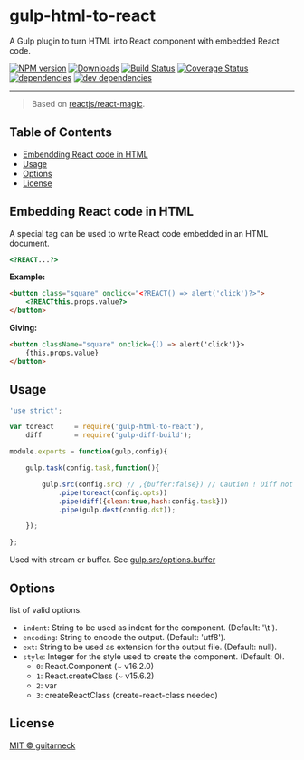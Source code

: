 # gulp-html-to-react

A Gulp plugin to turn HTML into React component with embedded React code.

[![NPM version][npm-image]][npm-url] [![Downloads][downloads-image]][npm-url] [![Build Status][travis-image]][travis-url] [![Coverage Status][coveralls-image]][coveralls-url] [![dependencies][dependencies-image]][dependencies-url] [![dev dependencies][dev-dependencies-image]][dev-dependencies-url]

---

> Based on [reactjs/react-magic](https://github.com/reactjs/react-magic).

## Table of Contents

* [Embendding React code in HTML](#embedding-react-code-in-html)
* [Usage](#usage)
* [Options](#options)
* [License](#license)

## Embedding React code in HTML

A special tag can be used to write React code embedded in an HTML document.

```html
<?REACT...?>
```

**Example:**
```html
<button class="square" onclick="<?REACT() => alert('click')?>">
    <?REACTthis.props.value?>
</button>
```
**Giving:**
```html
<button className="square" onclick={() => alert('click')}>
    {this.props.value}
</button>
```

## Usage

```javascript
'use strict';

var toreact     = require('gulp-html-to-react'),
    diff        = require('gulp-diff-build');

module.exports = function(gulp,config){

    gulp.task(config.task,function(){

        gulp.src(config.src) // ,{buffer:false}) // Caution ! Diff not working in stream mode
            .pipe(toreact(config.opts))
            .pipe(diff({clean:true,hash:config.task}))
            .pipe(gulp.dest(config.dst));

    });

};
```

Used with stream or buffer. See [gulp.src/options.buffer](https://github.com/gulpjs/gulp/blob/master/docs/API.md#gulpsrcglobs-options)

## Options

list of valid options.

- `indent`: String to be used as indent for the component. (Default: '\t').
- `encoding`: String to encode the output. (Default: 'utf8').
- `ext`: String to be used as extension for the output file. (Default: null).
- `style`: Integer for the style used to create the component. (Default: 0).
  * `0`: React.Component (~ v16.2.0)
  * `1`: React.createClass (~ v15.6.2)
  * `2`: var
  * `3`: createReactClass (create-react-class needed)

## License

[MIT © guitarneck](./LICENSE)

[downloads-image]: https://img.shields.io/npm/dm/gulp-html-to-react.svg
[npm-image]: https://img.shields.io/npm/v/gulp-html-to-react.svg
[npm-url]: https://www.npmjs.com/package/gulp-html-to-react

[travis-image]: https://img.shields.io/travis/guitarneck/gulp-html-to-react.svg?label=travis-ci
[travis-url]: https://travis-ci.org/guitarneck/gulp-html-to-react

[coveralls-image]: https://coveralls.io/repos/github/guitarneck/gulp-html-to-react/badge.svg?978604&branch=master
[coveralls-url]: https://coveralls.io/github/guitarneck/gulp-html-to-react?branch=master

[dev-dependencies-image]: https://david-dm.org/guitarneck/gulp-html-to-react/dev-status.svg
[dev-dependencies-url]: https://david-dm.org/guitarneck/gulp-html-to-react?type=dev
[dependencies-image]: https://david-dm.org/guitarneck/gulp-html-to-react/status.svg
[dependencies-url]: https://david-dm.org/guitarneck/gulp-html-to-react
